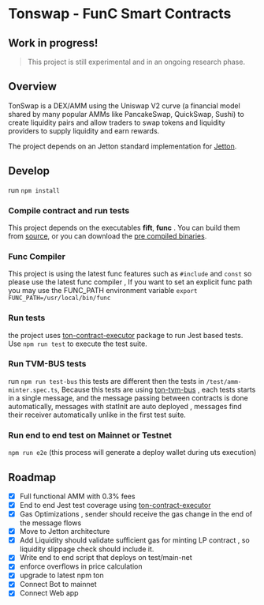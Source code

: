 # Tonswap - FunC Smart Contracts

## Work in progress!

> This project is still experimental and in an ongoing research phase.

## Overview

TonSwap is a DEX/AMM using the Uniswap V2 curve (a financial model shared by many popular AMMs like PancakeSwap, QuickSwap, Sushi) to create liquidity pairs and allow traders to swap tokens and liquidity providers to supply liquidity and earn rewards.

The project depends on an Jetton standard implementation for [Jetton](https://github.com/ton-blockchain/token-contract/tree/jettons/ft).

## Develop

run `npm install`

### Compile contract and run tests

This project depends on the executables **fift**, **func** . You can build them from [source](https://ton.org/docs/#/howto/getting-started), or you can download the [pre compiled binaries](https://github.com/ton-defi-org/ton-binaries/releases).

### Func Compiler

This project is using the latest func features such as `#include` and `const` so please use the latest func compiler ,
If you want to set an explicit func path you may use the FUNC_PATH environment variable `export FUNC_PATH=/usr/local/bin/func`

### Run tests

the project uses [ton-contract-executor](https://github.com/tonwhales/ton-contract-executor) package to run Jest based tests.
Use `npm run test` to execute the test suite.

### Run TVM-BUS tests

run `npm run test-bus` 
this tests are different then the tests in `/test/amm-minter.spec.ts`, 
Because this tests are using [ton-tvm-bus](https://github.com/ton-defi-org/ton-tvm-bus) , each tests starts in a single message, and the message passing between contracts is done automatically, messages with statInit are auto deployed , messages find their receiver automatically unlike in the first test suite.


### Run end to end test on Mainnet or Testnet

`npm run e2e` (this process will generate a deploy wallet during uts execution)

## Roadmap

-   [x] Full functional AMM with 0.3% fees
-   [x] End to end Jest test coverage using [ton-contract-executor](https://github.com/tonwhales/ton-contract-executor)
-   [x] Gas Optimizations , sender should receive the gas change in the end of the message flows
-   [x] Move to Jetton architecture
-   [x] Add Liquidity should validate sufficient gas for minting LP contract , so liquidity slippage check should include it.
-   [x] Write end to end script that deploys on test/main-net
-   [x] enforce overflows in price calculation
-   [x] upgrade to latest npm ton
-   [x] Connect Bot to mainnet
-   [x] Connect Web app

